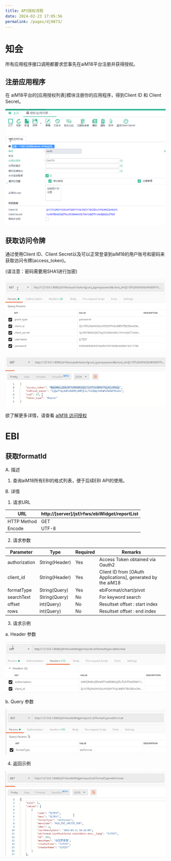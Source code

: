 ```yaml
---
title: API授权流程
date: 2024-02-23 17:05:56
permalink: /pages/dj9873/
---
```

# 知会

所有应用程序接口调用都要求您事先在aiM18平台注册并获得授权。

## 注册应用程序

在 aiM18平台的[应用授权列表]模块注册你的应用程序，得到Client ID 和 Client Secret。

![oauth1](/assets/erp/oauth1.png)

## 获取访问令牌

通过使用Client ID、Client Secret以及可以正常登录到aiM18的用户账号和密码来获取访问令牌(access_token)。

(请注意：密码需要用SHA1进行加密)

![oauth2](/assets/erp/oauth2.png)

![oauth3](/assets/erp/oauth3.png)

欲了解更多详情，请查看 [aiM18 访问授权](/pages/2ffa7b/)

# EBI

## 获取formatId

A.    描述

1. 查询aiM18所有EBI的格式列表，便于后续EBI API的使用。

B.    详情

1. 请求URL

| URL          | http://[server]/jsf/rfws/ebiWidget/reportList |
| ------------ | --------------------------------------------- |
| HTTP Method | GET                                           |
| Encode     | UTF-8                                         |

 

2. 请求参数

| Parameter          | Type           | Required | Remarks                           |
| ------------- | -------------- | ---- | ------------------------------ |
| authorization | String(Header) | Yes   | Access Token obtained via Oauth2        |
| client_id     | String(Header) | Yes   | Client ID from [OAuth Applications], generated by the aiM18 |
| formatType    | String(Query)  | Yes   | ebiFormat/chart/pivot          |
| searchText    | String(Query)  | No   | For keyword search                 |
| offset        | int(Query)     | No   | Resultset offset : start index               |
| rows          | int(Query)     | No   | Resultset offset : end index               |

3. 请求示例

a.  Header 参数

![ebi1](/assets/erp/ebi1.png)

b.  Query 参数

![ebi2](/assets/erp/ebi2.png)

4. 返回示例

![ebi3](/assets/erp/ebi3.png)